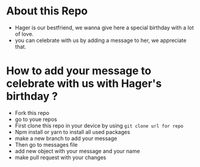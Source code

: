 #  About this Repo 
- Hager is our bestfriend, we wanna give here a special birthday with a lot of love.
- you can celebrate with us by adding a message to her, we appreciate that.

# How to add your message to celebrate with us with Hager's birthday ?

- Fork this repo 
- go to youe repos 
- First clone this repo in your device by using ``` git clone url for repo ```
- Npm install or yarn to install all used packages
- make a new branch to add your message
- Then go to messages file
- add new object with your message and your name 
- make pull request with your changes 
